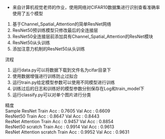 * 来自计算机视觉老师的作业，使用网络对CIFAR10数据集进行识别查看准确率
使用了五个模型
1. 基于Channel_Spatial_Attention的简单ResNet网络
2. ResNet50预训练模型只修改最后的全连接层
3. ResNet50全连接层前添加具有Channel_Spatial_Attention的ResNet模块
4. ResNet50从头训练
5. 添加注意力机制的ResNet50从头训练

流程
1. 运行data.py可以将数据下载到文件名为cifar目录下
2. 使用数据增强进行训练防止过拟合
3. 运行train.py给定模型参数可以使用不同模型进行训练
4. 训练过后的日志和训练好的模型参数分别保存在Log和train_model下
5. 运行classify.py可以对单个图片进行分类

精度<br>
Sample ResNet  Train Acc : 0.7605  Val Acc : 0.6609<br>
ResNet50       Train Acc : 0.8647  Val Acc : 0.8443<br>
ResNet Attention Train Acc : 0.9457  Val Acc : 0.8854<br>
ResNet50 scratch Train Acc : 0.9914  Val Acc : 0.9613<br>
ResNet Attention scratch Train Acc : 0.9952  Val Acc : 0.9631<br>

